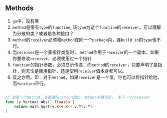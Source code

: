 ## Methods
1. `go`中，没有类
1. `method`是带有`type`的`function`, 该`type`为这个`function`的`receiver`。可以理解为分散的类？或者是各种接口？
1. `method`的`receiver`必须和`method`在同一个`package`内，连`build in`的`type`也不行。
1. 当`receiver`是一个非指针类型时， `method`作用于`receiver`的一个副本，如果你要修改`receiver`，必须使用过一个指针
1. `function`的指针参数，必须显示传递；而`method`的`receiver`，只要声明了是指针，则无论是使用指针，还是使用`receiver`值本身都可以。
1. 反之亦然。即：对于`method`，如果`receiver`是一个值，你也可以传指针给他，而`function`不行。

```go

// 这是一个method，与普通function相比，在func关键词后， 多了一个receiver
func (v Vertex) Abs() float64 {
    return math.Sqrt(v.X*v.X + v.Y*v.Y)
}

```
